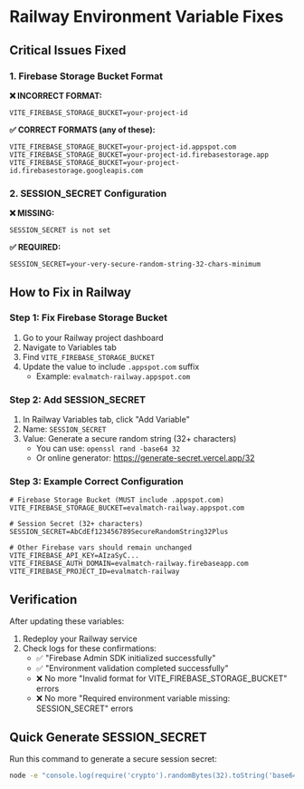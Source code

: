 # Railway Environment Variable Fixes

## Critical Issues Fixed

### 1. Firebase Storage Bucket Format

**❌ INCORRECT FORMAT:**
```
VITE_FIREBASE_STORAGE_BUCKET=your-project-id
```

**✅ CORRECT FORMATS (any of these):**
```
VITE_FIREBASE_STORAGE_BUCKET=your-project-id.appspot.com
VITE_FIREBASE_STORAGE_BUCKET=your-project-id.firebasestorage.app
VITE_FIREBASE_STORAGE_BUCKET=your-project-id.firebasestorage.googleapis.com
```

### 2. SESSION_SECRET Configuration

**❌ MISSING:**
```
SESSION_SECRET is not set
```

**✅ REQUIRED:**
```
SESSION_SECRET=your-very-secure-random-string-32-chars-minimum
```

## How to Fix in Railway

### Step 1: Fix Firebase Storage Bucket
1. Go to your Railway project dashboard
2. Navigate to Variables tab
3. Find `VITE_FIREBASE_STORAGE_BUCKET`
4. Update the value to include `.appspot.com` suffix
   - Example: `evalmatch-railway.appspot.com`

### Step 2: Add SESSION_SECRET
1. In Railway Variables tab, click "Add Variable"
2. Name: `SESSION_SECRET`
3. Value: Generate a secure random string (32+ characters)
   - You can use: `openssl rand -base64 32`
   - Or online generator: https://generate-secret.vercel.app/32

### Step 3: Example Correct Configuration
```env
# Firebase Storage Bucket (MUST include .appspot.com)
VITE_FIREBASE_STORAGE_BUCKET=evalmatch-railway.appspot.com

# Session Secret (32+ characters)
SESSION_SECRET=AbCdEf123456789SecureRandomString32Plus

# Other Firebase vars should remain unchanged
VITE_FIREBASE_API_KEY=AIzaSyC...
VITE_FIREBASE_AUTH_DOMAIN=evalmatch-railway.firebaseapp.com
VITE_FIREBASE_PROJECT_ID=evalmatch-railway
```

## Verification

After updating these variables:
1. Redeploy your Railway service
2. Check logs for these confirmations:
   - ✅ "Firebase Admin SDK initialized successfully"
   - ✅ "Environment validation completed successfully" 
   - ❌ No more "Invalid format for VITE_FIREBASE_STORAGE_BUCKET" errors
   - ❌ No more "Required environment variable missing: SESSION_SECRET" errors

## Quick Generate SESSION_SECRET

Run this command to generate a secure session secret:
```bash
node -e "console.log(require('crypto').randomBytes(32).toString('base64'))"
```